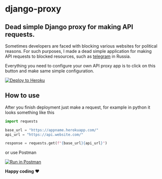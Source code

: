 # django-proxy

## Dead simple Django proxy for making API requests.

Sometimes developers are faced with blocking various websites for political 
reasons. For such purposes, I made a dead simple application for making API 
requests to blocked resources, such as [telegram](http://telegram.org) in Russia.

Everything you need to configure your own API proxy app is to click on this 
button and make same simple configuration.

[![Deploy to Heroku](https://www.herokucdn.com/deploy/button.svg)](https://heroku.com/deploy)

## How to use

After you finish deployment just make a request, for example in python it 
looks something like this

```python
import requests

base_url = "https://appname.herokuapp.com/"
api_url = "https://api.website.com/"

response = requests.get(f"{base_url}{api_url}")
```

or use Postman

[![Run in Postman](https://run.pstmn.io/button.svg)](https://www.postman.com/)

__Happy coding__ ❤️
